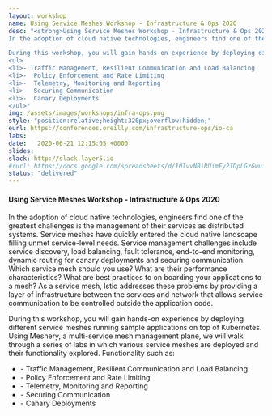 ```yaml
---
layout: workshop
name: Using Service Meshes Workshop - Infrastructure & Ops 2020
desc: "<strong>Using Service Meshes Workshop - Infrastructure & Ops 2020</strong><br>
In the adoption of cloud native technologies, engineers find one of the greatest challenges is the management of their services as distributed systems. Service meshes have quickly entered the cloud native landscape filling unmet service-level needs. Service management challenges include service discovery, load balancing, fault tolerance, end-to-end monitoring, dynamic routing for canary deployments and securing communication. Which service mesh should you use? What are their performance characteristics? What are best practices to on boarding your applications to a mesh? As a service mesh, Istio addresses these problems by providing a layer of infrastructure between the services and network that allows service communication to be controlled outside the application code.

During this workshop, you will gain hands-on experience by deploying different service meshes running sample applications on top of Kubernetes. Using Meshery, a multi-service mesh management plane, we will walk through a series of labs in which various service meshes are deployed and their functionality explored. Functionality such as:
<ul>
<li>- Traffic Management, Resilient Communication and Load Balancing
<li>-  Policy Enforcement and Rate Limiting
<li>-  Telemetry, Monitoring and Reporting
<li>-  Securing Communication
<li>-  Canary Deployments
</ul>"
img: /assets/images/workshops/infra-ops.png
style: "position:relative;height:320px;overflow:hidden;"
eurl: https://conferences.oreilly.com/infrastructure-ops/io-ca
labs: 
date:   2020-06-21 12:15:05 +0000
slides: 
slack: http://slack.layer5.io
#rurl: https://docs.google.com/spreadsheets/d/10IvvNBiRUimFy2IDpLGzGwuiiVl3vFstN7Bx8fJDB0c/edit?usp=sharing
status: "delivered"
---
```


<h4>Using Service Meshes Workshop - Infrastructure & Ops 2020</strong></h4>
In the adoption of cloud native technologies, engineers find one of the greatest challenges is the management of their services as distributed systems. Service meshes have quickly entered the cloud native landscape filling unmet service-level needs. Service management challenges include service discovery, load balancing, fault tolerance, end-to-end monitoring, dynamic routing for canary deployments and securing communication. Which service mesh should you use? What are their performance characteristics? What are best practices to on boarding your applications to a mesh? As a service mesh, Istio addresses these problems by providing a layer of infrastructure between the services and network that allows service communication to be controlled outside the application code.

During this workshop, you will gain hands-on experience by deploying different service meshes running sample applications on top of Kubernetes. Using Meshery, a multi-service mesh management plane, we will walk through a series of labs in which various service meshes are deployed and their functionality explored. Functionality such as:

<ul>
<li>- Traffic Management, Resilient Communication and Load Balancing
<li>-  Policy Enforcement and Rate Limiting
<li>-  Telemetry, Monitoring and Reporting
<li>-  Securing Communication
<li>-  Canary Deployments
</ul>
